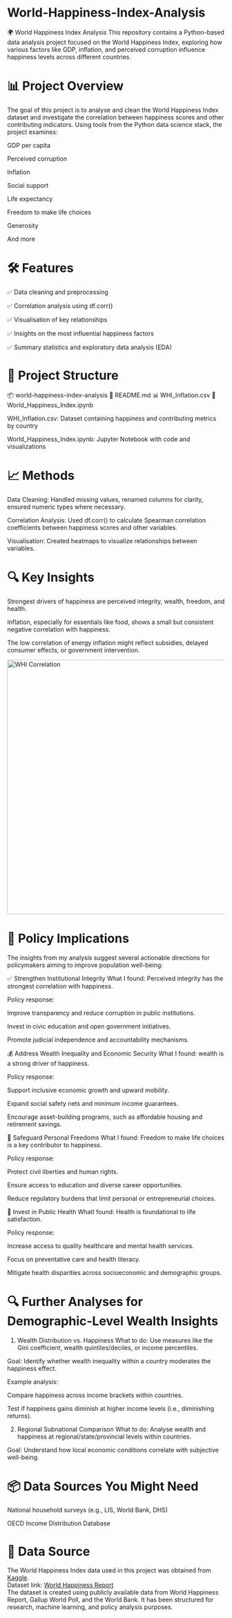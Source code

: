 # World-Happiness-Index-Analysis
🌍 World Happiness Index Analysis
This repository contains a Python-based data analysis project focused on the World Happiness Index, exploring how various factors like GDP, inflation, and perceived corruption influence happiness levels across different countries.

# 📊 Project Overview
The goal of this project is to analyse and clean the World Happiness Index dataset and investigate the correlation between happiness scores and other contributing indicators. Using tools from the Python data science stack, the project examines:

GDP per capita

Perceived corruption

Inflation

Social support

Life expectancy

Freedom to make life choices

Generosity

And more

# 🛠 Features
✅ Data cleaning and preprocessing

✅ Correlation analysis using df.corr()

✅ Visualisation of key relationships

✅ Insights on the most influential happiness factors

✅ Summary statistics and exploratory data analysis (EDA)

# 📁 Project Structure
📦 world-happiness-index-analysis
📄 README.md
📊 WHI_Inflation.csv
📓 World_Happiness_Index.ipynb

WHI_Inflation.csv: Dataset containing happiness and contributing metrics by country

World_Happiness_Index.ipynb: Jupyter Notebook with code and visualizations

# 📈 Methods
Data Cleaning: Handled missing values, renamed columns for clarity, ensured numeric types where necessary.

Correlation Analysis: Used df.corr() to calculate Spearman correlation coefficients between happiness scores and other variables.

Visualisation: Created heatmaps to visualize relationships between variables.

# 🔍 Key Insights
Strongest drivers of happiness are perceived integrity, wealth, freedom, and health.

Inflation, especially for essentials like food, shows a small but consistent negative correlation with happiness.

The low correlation of energy inflation might reflect subsidies, delayed consumer effects, or government intervention.

<img width="790" height="590" alt="WHI Correlation" src="https://github.com/user-attachments/assets/87a253b1-5904-42c7-9d85-e99cb902233e" />

# 📜 Policy Implications
The insights from my analysis suggest several actionable directions for policymakers aiming to improve population well-being:

✅ Strengthen Institutional Integrity
What I found:
Perceived integrity has the strongest correlation with happiness.

Policy response:

Improve transparency and reduce corruption in public institutions.

Invest in civic education and open government initiatives.

Promote judicial independence and accountability mechanisms.

💰 Address Wealth Inequality and Economic Security
What I found:
wealth is a strong driver of happiness.

Policy response:

Support inclusive economic growth and upward mobility.

Expand social safety nets and minimum income guarantees.

Encourage asset-building programs, such as affordable housing and retirement savings.

🗽 Safeguard Personal Freedoms
What I found:
Freedom to make life choices is a key contributor to happiness.

Policy response:

Protect civil liberties and human rights.

Ensure access to education and diverse career opportunities.

Reduce regulatory burdens that limit personal or entrepreneurial choices.

🏥 Invest in Public Health
WhatI found: Health is foundational to life satisfaction.

Policy response:

Increase access to quality healthcare and mental health services.

Focus on preventative care and health literacy.

Mitigate health disparities across socioeconomic and demographic groups.

# 🔍 Further Analyses for Demographic-Level Wealth Insights
1. Wealth Distribution vs. Happiness
What to do: Use measures like the Gini coefficient, wealth quintiles/deciles, or income percentiles.

Goal: Identify whether wealth inequality within a country moderates the happiness effect.

Example analysis:

Compare happiness across income brackets within countries.

Test if happiness gains diminish at higher income levels (i.e., diminishing returns).

2. Regional Subnational Comparison
What to do: Analyse wealth and happiness at regional/state/provincial levels within countries.

Goal: Understand how local economic conditions correlate with subjective well-being.

# 📦 Data Sources You Might Need
National household surveys (e.g., LIS, World Bank, DHS)

OECD Income Distribution Database

# 📂 Data Source
The World Happiness Index data used in this project was obtained from [Kaggle](https://www.kaggle.com/).  
Dataset link: [World Happiness Report](https://www.kaggle.com/datasets/agrafintech/world-happiness-index-and-inflation-dataset)  
The dataset is created using publicly available data from World Happiness Report, Gallup World Poll, and the World Bank. It has been structured for research, machine learning, and policy analysis purposes.
